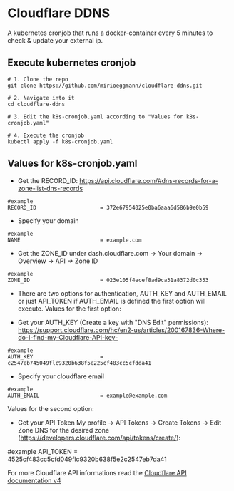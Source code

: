 # Cloudflare DDNS
A kubernetes cronjob that runs a docker-container every 5 minutes to check & update your external ip.

## Execute kubernetes cronjob
```
# 1. Clone the repo
git clone https://github.com/mirioeggmann/cloudflare-ddns.git

# 2. Navigate into it
cd cloudflare-ddns

# 3. Edit the k8s-cronjob.yaml according to "Values for k8s-cronjob.yaml"

# 4. Execute the cronjob
kubectl apply -f k8s-cronjob.yaml
```

## Values for k8s-cronjob.yaml

- Get the RECORD_ID: https://api.cloudflare.com/#dns-records-for-a-zone-list-dns-records
```
#example
RECORD_ID                    = 372e67954025e0ba6aaa6d586b9e0b59
```

- Specify your domain
```
#example
NAME                         = example.com
```
- Get the ZONE_ID under dash.cloudflare.com -> Your domain -> Overview -> API -> Zone ID
```
#example
ZONE_ID                      = 023e105f4ecef8ad9ca31a8372d0c353
```

- There are two options for authentication, AUTH_KEY and AUTH_EMAIL or just API_TOKEN
  if AUTH_EMAIL is defined the first option will execute.
Values for the first option:

- Get your AUTH_KEY (Create a key with "DNS Edit" permissions): https://support.cloudflare.com/hc/en2-us/articles/200167836-Where-do-I-find-my-Cloudflare-API-key-
```
#example
AUTH_KEY                     = c2547eb745049flc9320b638f5e225cf483cc5cfdda41
```
- Specify your cloudflare email
```
#example
AUTH_EMAIL                   = example@example.com
```
Values for the second option:
- Get your API Token My profile -> API Tokens -> Create Tokens -> Edit Zone DNS for the desired zone (https://developers.cloudflare.com/api/tokens/create/): 

#example
API_TOKEN                     = 4525cf483cc5cfd049flc9320b638f5e2c2547eb7da41

For more Cloudflare API informations read the [Cloudflare API documentation v4](https://api.cloudflare.com/)

